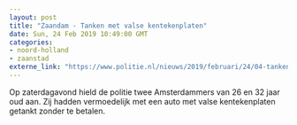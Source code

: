 ```yaml
---
layout: post
title: "Zaandam - Tanken met valse kentekenplaten"
date: Sun, 24 Feb 2019 10:49:00 GMT
categories: 
- noord-holland 
- zaanstad 
externe_link: "https://www.politie.nl/nieuws/2019/februari/24/04-tanken-met-valse-kentekenplaten.html"
---
```


Op zaterdagavond hield de politie twee Amsterdammers van 26 en 32 jaar oud aan. Zij hadden vermoedelijk met een auto met valse kentekenplaten getankt zonder te betalen.
